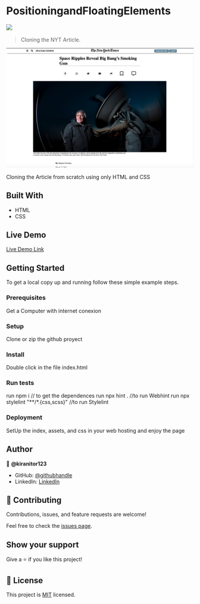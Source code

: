# PositioningandFloatingElements

![](https://img.shields.io/badge/Microverse-blueviolet)

> Cloning the NYT Article.

![screenshot](./screen.png)

Cloning the Article from scratch using only HTML and CSS

## Built With

- HTML
- CSS

## Live Demo

[Live Demo Link](https://kiranitor123.github.io/PositioningandFloatingElements/)

## Getting Started

To get a local copy up and running follow these simple example steps.

### Prerequisites
Get a Computer with internet conexion
### Setup
Clone or zip the github proyect
### Install
Double click in the file index.html
### Run tests
run npm i // to get the dependences
run npx hint . //to run Webhint
run npx stylelint "**/*.{css,scss}" //to run Stylelint
### Deployment
SetUp the index, assets, and css in your web hosting and enjoy the page

## Author

👤 **@kiranitor123**

- GitHub: [@githubhandle](https://github.com/kiranitor123)
- LinkedIn: [LinkedIn](https://www.linkedin.com/in/rolando-diego-alvarez-faye-b2b34a1a9/)

## 🤝 Contributing

Contributions, issues, and feature requests are welcome!

Feel free to check the [issues page](issues/).

## Show your support

Give a ⭐️ if you like this project!
## 📝 License

This project is [MIT](lic.url) licensed.